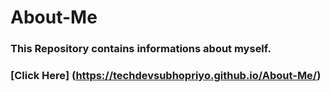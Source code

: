 # About-Me
### This Repository contains informations about myself.
### [Click Here] (https://techdevsubhopriyo.github.io/About-Me/)
